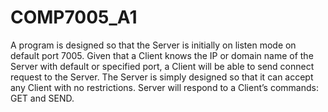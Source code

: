 # COMP7005_A1
A program is designed so that the Server is initially on listen mode on default port 7005. Given that a Client knows the IP or domain name of the Server with default or specified port, a Client will be able to send connect request to the Server. The Server is simply designed so that it can accept any Client with no restrictions. Server will respond to a Client’s commands: GET and SEND.
